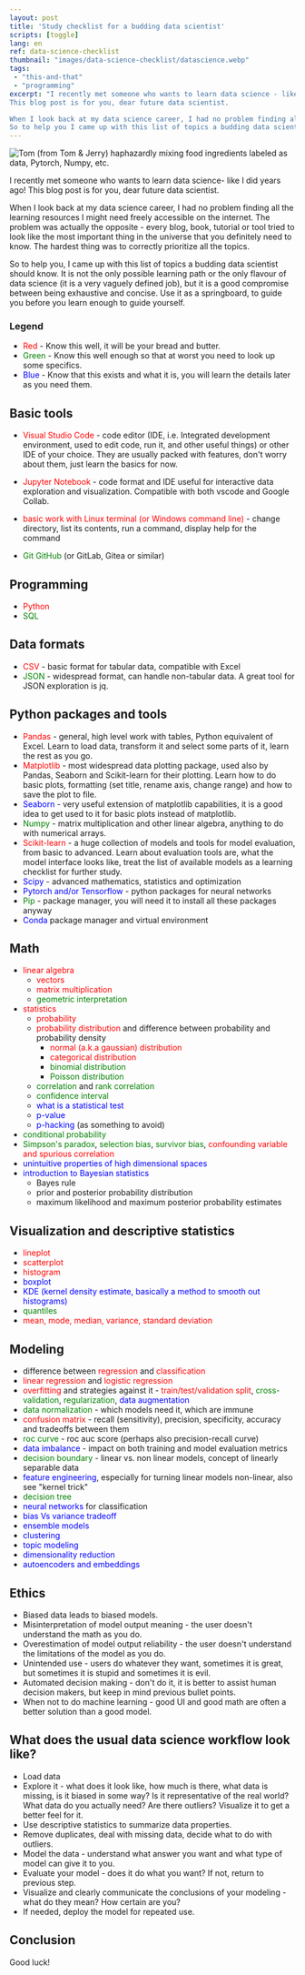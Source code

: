 ```yaml
---
layout: post
title: 'Study checklist for a budding data scientist'
scripts: [toggle]
lang: en
ref: data-science-checklist
thumbnail: "images/data-science-checklist/datascience.webp"
tags:
 - "this-and-that"
 - "programming"
excerpt: "I recently met someone who wants to learn data science - like I did years ago!
This blog post is for you, dear future data scientist.

When I look back at my data science career, I had no problem finding all the learning resources I might need freely accessible on the internet. The problem was actually the opposite - every blog, book, tutorial or tool tried to look like the most important thing in the universe that you definitely need to know. The hardest thing was to correctly prioritize all the topics.
So to help you I came up with this list of topics a budding data scientist should learn."
---
```


<img alt="Tom (from Tom & Jerry) haphazardly mixing food ingredients labeled as data, Pytorch, Numpy, etc." src="{{site.baseurl}}/images/data-science-checklist/datascience.webp" />

I recently met someone who wants to learn data science- like I did years ago!
This blog post is for you, dear future data scientist.

When I look back at my data science career, I had no problem finding all the learning resources I might need freely accessible on the internet. The problem was actually the opposite - every blog, book, tutorial or tool tried to look like the most important thing in the universe that you definitely need to know. The hardest thing was to correctly prioritize all the topics.

So to help you, I came up with this list of topics a budding data scientist should know. It is not the only possible learning path or the only flavour of data science (it is a very vaguely defined job), but it is a good compromise between being exhaustive and concise. Use it as a springboard, to guide you before you learn enough to guide yourself.


### Legend

- <span style="color:red">Red</span> - Know this well, it will be your bread and butter.
- <span style="color:green">Green</span> - Know this well enough so that at worst you need to look up some specifics.
- <span style="color:blue">Blue</span> - Know that this exists and what it is, you will learn the details later as you need them.

## Basic tools

 - <span style="color:red">Visual Studio Code</span> - code editor (IDE, i.e. Integrated development environment, used to edit code, run it, and other useful things) or other IDE of your choice. They are usually packed with features, don't worry about them, just learn the basics for now.

- <span style="color:red">Jupyter Notebook</span> - code format and IDE useful for interactive data exploration and visualization. Compatible with both vscode and Google Collab.

 - <span style="color:red">basic work with Linux terminal (or Windows command line)</span> - change directory, list its contents, run a command, display help for the command

 - <span style="color:green">Git</span>
<span style="color:green">GitHub</span> (or GitLab, Gitea or similar)

## Programming

- <span style="color:red">Python</span>
- <span style="color:green">SQL</span>

## Data formats

- <span style="color:red">CSV</span> - basic format for tabular data, compatible with Excel 
- <span style="color:green">JSON</span> -  widespread format, can handle non-tabular data. A great tool for JSON exploration is jq.

## Python packages and tools

- <span style="color:red">Pandas</span> - general, high level work with tables, Python equivalent of Excel. Learn to load data, transform it and select some parts of it, learn the rest as you go.
- <span style="color:red">Matplotlib</span> - most widespread data plotting package, used also by Pandas, Seaborn and Scikit-learn for their plotting. Learn how to do basic plots, formatting (set title, rename axis, change range) and how to save the plot to file.
- <span style="color:blue">Seaborn</span> - very useful extension of matplotlib capabilities, it is a good idea to get used to it for basic plots instead of matplotlib.
- <span style="color:green">Numpy</span> - matrix multiplication and other linear algebra, anything to do with numerical arrays.
- <span style="color:red">Scikit-learn</span> - a huge collection of models and tools for model evaluation, from basic to advanced. Learn about evaluation tools are, what the model interface looks like, treat the list of available models as a learning checklist for further study.
- <span style="color:blue">Scipy</span> - advanced mathematics, statistics and optimization
- <span style="color:blue">Pytorch and/or Tensorflow</span> - python packages for neural networks
- <span style="color:green">Pip</span> - package manager, you will need it to install all these packages anyway
- <span style="color:blue">Conda</span> package manager and virtual environment

## Math

- <span style="color:red">linear algebra</span>
  - <span style="color:red">vectors</span>
  - <span style="color:red">matrix multiplication</span>
  - <span style="color:green">geometric interpretation</span>
- <span style="color:red">statistics</span>
  - <span style="color:red">probability</span>
  - <span style="color:red">probability distribution</span> and difference between probability and probability density
    - <span style="color:red">normal (a.k.a gaussian) distribution</span>
    - <span style="color:red">categorical distribution</span>
    - <span style="color:green">binomial distribution</span>
    - <span style="color:green">Poisson distribution</span>
  - <span style="color:green">correlation</span> and <span style="color:green">rank correlation</span>
  - <span style="color:green">confidence interval</span>
  - <span style="color:blue">what is a statistical test</span>
  - <span style="color:blue">p-value</span>
  - <span style="color:blue"> p-hacking</span> (as something to avoid)
- <span style="color:green">conditional probability</span>
- <span style="color:green">Simpson's paradox</span>, <span style="color:green">selection bias</span>, <span style="color:green">survivor bias</span>, <span style="color:red">confounding variable and spurious correlation</span>
- <span style="color:blue">unintuitive properties of high dimensional spaces</span>
- <span style="color:blue">introduction to Bayesian statistics</span>
  - Bayes rule
  - prior and posterior probability distribution
  - maximum likelihood and maximum posterior probability estimates

## Visualization and descriptive statistics
 - <span style="color:red">lineplot</span>
 - <span style="color:red">scatterplot</span>
 - <span style="color:red">histogram</span>
 - <span style="color:blue">boxplot</span>
 - <span style="color:blue">KDE (kernel density estimate, basically a method to smooth out histograms)</span>
 - <span style="color:green">quantiles</span>
 - <span style="color:red">mean, mode, median, variance, standard deviation</span>

## Modeling

- difference between <span style="color:red">regression</span> and <span style="color:red">classification</span>
- <span style="color:red">linear regression</span> and <span style="color:red">logistic regression</span>
- <span style="color:red">overfitting</span> and strategies against it - <span style="color:red">train/test/validation split</span>, <span style="color:green">cross-validation</span>, <span style="color:green">regularization</span>, <span style="color:blue">data augmentation</span>
- <span style="color:green">data normalization</span> - which models need it, which are immune
- <span style="color:red">confusion matrix</span> - recall (sensitivity), precision, specificity, accuracy and tradeoffs between them
- <span style="color:green">roc curve</span> -  roc auc score (perhaps also precision-recall curve)
- <span style="color:blue">data imbalance</span> - impact on both training and model evaluation metrics
- <span style="color:green">decision boundary</span> - linear vs. non linear models, concept of linearly separable data
- <span style="color:blue">feature engineering</span>, especially for turning linear models non-linear, also see "kernel trick"
- <span style="color:green">decision tree</span>
- <span style="color:blue">neural networks</span> for classification
- <span style="color:blue">bias Vs variance tradeoff</span>
- <span style="color:blue">ensemble models</span>
- <span style="color:blue">clustering</span>
- <span style="color:blue">topic modeling</span>
- <span style="color:blue">dimensionality reduction</span>
- <span style="color:blue">autoencoders and embeddings</span>

## Ethics

- Biased data leads to  biased models.
- Misinterpretation of model output meaning - the user doesn't understand the math as you do.
- Overestimation of model output reliability - the user doesn't understand the limitations of the model as you do.
- Unintended use - users do whatever they want, sometimes it is great, but sometimes it is stupid and sometimes it is evil.
- Automated decision making - don't do it, it is better to assist human decision makers, but keep in mind previous bullet points.
- When not to do machine learning - good UI and good math are often a better solution than a good model.

## What does the usual data science workflow look like?

- Load data
- Explore it - what does it look like, how much is there, what data is missing, is it biased in some way? Is it representative of the real world? What data do you actually need? Are there outliers? Visualize it to get a better feel for it.
- Use descriptive statistics to summarize data properties.
- Remove duplicates, deal with missing data, decide what to do with outliers.
- Model the data - understand what answer you want and what type of model can give it to you.
- Evaluate your model - does it do what you want? If not, return to previous step.
- Visualize and clearly communicate the conclusions of your modeling - what do they mean? How certain are you?
- If needed, deploy the model for repeated use.

## Conclusion
Good luck!